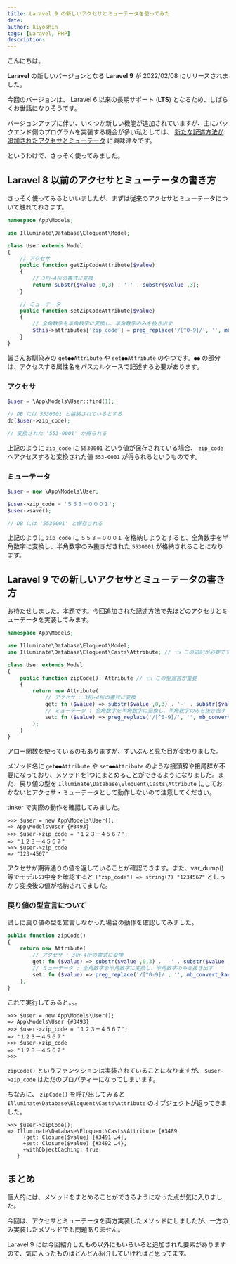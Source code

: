 ```yaml
---
title: Laravel 9 の新しいアクセサとミューテータを使ってみた
date: 
author: kiyoshin
tags: [Laravel, PHP]
description: 
---
```


こんにちは。

**Laravel** の新しいバージョンとなる **Laravel 9** が 2022/02/08 にリリースされました。

今回のバージョンは、 Laravel 6 以来の長期サポート (**LTS**) となるため、しばらくお世話になりそうです。

バージョンアップに伴い、いくつか新しい機能が追加されていますが、主にバックエンド側のプログラムを実装する機会が多い私としては、 [新たな記述方法が追加されたアクセサとミューテータ](https://laravel.com/docs/9.x/releases#eloquent-accessors-and-mutators) に興味津々です。

というわけで、さっそく使ってみました。

## Laravel 8 以前のアクセサとミューテータの書き方

さっそく使ってみるといいましたが、まずは従来のアクセサとミューテータについて触れておきます。

```php
namespace App\Models;

use Illuminate\Database\Eloquent\Model;

class User extends Model
{
    // アクセサ
    public function getZipCodeAttribute($value)
    {
        // 3桁-4桁の書式に変換
        return substr($value ,0,3) . '-' . substr($value ,3);
    }

    // ミューテータ
    public function setZipCodeAttribute($value)
    {
        // 全角数字を半角数字に変換し、半角数字のみを抜き出す
        $this->attributes['zip_code'] = preg_replace('/[^0-9]/', '', mb_convert_kana($value, 'n'));
    }
}
```

皆さんお馴染みの `get●●Attribute` や `set●●Attribute` のやつです。`●●` の部分は、アクセスする属性名をパスカルケースで記述する必要があります。

### アクセサ

```php
$user = \App\Models\User::find(1);

// DB には 5530001 と格納されているとする
dd($user->zip_code);

// 変換された '553-0001' が得られる
```

上記のように `zip_code` に `5530001` という値が保存されている場合、 `zip_code` へアクセスすると変換された値 `553-0001` が得られるというものです。

### ミューテータ

```php
$user = new \App\Models\User;

$user->zip_code = '５５３－０００１';
$user->save();

// DB には '5530001' と保存される
```

上記のように `zip_code` に `５５３－０００１` を格納しようとすると、全角数字を半角数字に変換し、半角数字のみ抜きだされた `5530001` が格納されることになります。

## Laravel 9 での新しいアクセサとミューテータの書き方

お待たせしました。本題です。今回追加された記述方法で先ほどのアクセサとミューテータを実装してみます。

```php
namespace App\Models;

use Illuminate\Database\Eloquent\Model;
use Illuminate\Database\Eloquent\Casts\Attribute; // 👈 この追記が必要です

class User extends Model
{
    public function zipCode(): Attribute // 👈 この型宣言が重要
    {
        return new Attribute(
            // アクセサ : 3桁-4桁の書式に変換
            get: fn ($value) => substr($value ,0,3) . '-' . substr($value ,3),
            // ミューテータ : 全角数字を半角数字に変換し、半角数字のみを抜き出す
            set: fn ($value) => preg_replace('/[^0-9]/', '', mb_convert_kana($value, 'n')),
        );
    }
}
```

アロー関数を使っているのもありますが、ずいぶんと見た目が変わりました。

メソッド名に `get●●Attribute` や `set●●Attribute` のような接頭辞や接尾辞が不要になっており、メソッドを1つにまとめることができるようになりました。また、戻り値の型を `Illuminate\Database\Eloquent\Casts\Attribute` にしておかないとアクセサ・ミューテータとして動作しないので注意してください。

tinker で実際の動作を確認してみました。

```
>>> $user = new App\Models\User();
=> App\Models\User {#3493}
>>> $user->zip_code = '１２３ー４５６７';
=> "１２３ー４５６７"
>>> $user->zip_code
=> "123-4567"
```

アクセサが期待通りの値を返していることが確認できます。また、var_dump() 等でモデルの中身を確認すると `["zip_code"] => string(7) "1234567"` としっかり変換後の値が格納されてました。

### 戻り値の型宣言について

試しに戻り値の型を宣言しなかった場合の動作を確認してみました。

```php
public function zipCode()
{
    return new Attribute(
        // アクセサ : 3桁-4桁の書式に変換
        get: fn ($value) => substr($value ,0,3) . '-' . substr($value ,3),
        // ミューテータ : 全角数字を半角数字に変換し、半角数字のみを抜き出す
        set: fn ($value) => preg_replace('/[^0-9]/', '', mb_convert_kana($value, 'n')),
    );
}
```

これで実行してみると。。。

```
>>> $user = new App\Models\User();
=> App\Models\User {#3493}
>>> $user->zip_code = '１２３ー４５６７';
=> "１２３ー４５６７"
>>> $user->zip_code
=> "１２３ー４５６７"
>>>
```

`zipCode()` というファンクションは実装されていることになりますが、 `$user->zip_code` はただのプロパティーになってしまいます。

ちなみに、 `zipCode()` を呼び出してみると `Illuminate\Database\Eloquent\Casts\Attribute` のオブジェクトが返ってきました。

```
>>> $user->zipCode();
=> Illuminate\Database\Eloquent\Casts\Attribute {#3489
     +get: Closure($value) {#3491 …4},
     +set: Closure($value) {#3492 …4},
     +withObjectCaching: true,
   }
```

## まとめ

個人的には、メソッドをまとめることができるようになった点が気に入りました。

今回は、アクセサとミューテータを両方実装したメソッドにしましたが、一方のみ実装したメソッドでも問題ありません。

Laravel 9 には今回紹介したもの以外にもいろいろと追加された要素がありますので、気に入ったものはどんどん紹介していければと思ってます。

